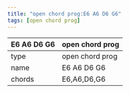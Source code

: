 ```yaml
---
title: "open chord prog:E6 A6 D6 G6"
tags: [open chord prog]
---
```


|E6 A6 D6 G6|open chord prog|
|---|---|
|type|open chord prog|
|name|E6 A6 D6 G6|
|chords|E6,A6,D6,G6|


